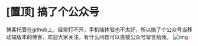 # [置顶] 搞了个公众号


<meta name="referrer" content="no-referrer" />

博客托管在github上，经常打不开，手机端体验也不太好，所以搞了个公众号当移动端版本的博客，欢迎大家关注。有什么问题可以直接公众号留言给我。
![img](https://cdn.nlark.com/yuque/0/2022/png/1599908/1646656453815-eab2b2b0-34db-4359-896e-3dd7b8555acb.png)

